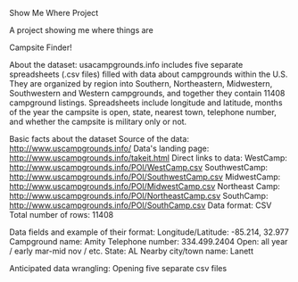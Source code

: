 Show Me Where Project

A project showing me where things are

Campsite Finder!

About the dataset:
usacampgrounds.info includes five separate spreadsheets (.csv files) filled with data about campgrounds within the U.S. They are organized by region into Southern, Northeastern, Midwestern, Southwestern and Western campgrounds, and together they contain 11408 campground listings. Spreadsheets include longitude and latitude, months of the year the campsite is open, state, nearest town, telephone number, and whether the campsite is military only or not.

Basic facts about the dataset
Source of the data: http://www.uscampgrounds.info/
Data's landing page: http://www.uscampgrounds.info/takeit.html
Direct links to data:
WestCamp: http://www.uscampgrounds.info/POI/WestCamp.csv
SouthwestCamp: http://www.uscampgrounds.info/POI/SouthwestCamp.csv
MidwestCamp: http://www.uscampgrounds.info/POI/MidwestCamp.csv
Northeast Camp: http://www.uscampgrounds.info/POI/NortheastCamp.csv
SouthCamp: http://www.uscampgrounds.info/POI/SouthCamp.csv
Data format: CSV
Total number of rows: 11408

Data fields and example of their format:
Longitude/Latitude: -85.214, 32.977
Campground name: Amity
Telephone number: 334.499.2404
Open: all year / early mar-mid nov / etc.
State: AL
Nearby city/town name: Lanett

Anticipated data wrangling:
Opening five separate csv files







